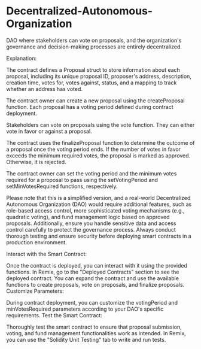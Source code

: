 # Decentralized-Autonomous-Organization
DAO where stakeholders can vote on proposals, and the organization's governance and decision-making processes are entirely decentralized.

Explanation:

The contract defines a Proposal struct to store information about each proposal, including its unique proposal ID, proposer's address, description, creation time, votes for, votes against, status, and a mapping to track whether an address has voted.

The contract owner can create a new proposal using the createProposal function. Each proposal has a voting period defined during contract deployment.

Stakeholders can vote on proposals using the vote function. They can either vote in favor or against a proposal.

The contract uses the finalizeProposal function to determine the outcome of a proposal once the voting period ends. If the number of votes in favor exceeds the minimum required votes, the proposal is marked as approved. Otherwise, it is rejected.

The contract owner can set the voting period and the minimum votes required for a proposal to pass using the setVotingPeriod and setMinVotesRequired functions, respectively.

Please note that this is a simplified version, and a real-world Decentralized Autonomous Organization (DAO) would require additional features, such as role-based access control, more sophisticated voting mechanisms (e.g., quadratic voting), and fund management logic based on approved proposals. Additionally, ensure you handle sensitive data and access control carefully to protect the governance process. Always conduct thorough testing and ensure security before deploying smart contracts in a production environment.

Interact with the Smart Contract:

Once the contract is deployed, you can interact with it using the provided functions. In Remix, go to the "Deployed Contracts" section to see the deployed contract. You can expand the contract and use the available functions to create proposals, vote on proposals, and finalize proposals.
Customize Parameters:

During contract deployment, you can customize the votingPeriod and minVotesRequired parameters according to your DAO's specific requirements.
Test the Smart Contract:

Thoroughly test the smart contract to ensure that proposal submission, voting, and fund management functionalities work as intended. In Remix, you can use the "Solidity Unit Testing" tab to write and run tests.
